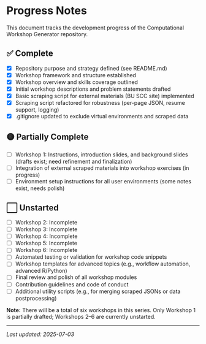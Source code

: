 # Progress Notes

This document tracks the development progress of the Computational Workshop Generator repository.

## ✅ Complete
- [x] Repository purpose and strategy defined (see README.md)
- [x] Workshop framework and structure established
- [x] Workshop overview and skills coverage outlined
- [x] Initial workshop descriptions and problem statements drafted
- [x] Basic scraping script for external materials (BU SCC site) implemented
- [x] Scraping script refactored for robustness (per-page JSON, resume support, logging)
- [x] .gitignore updated to exclude virtual environments and scraped data

## 🟡 Partially Complete
- [ ] Workshop 1: Instructions, introduction slides, and background slides (drafts exist; need refinement and finalization)
- [ ] Integration of external scraped materials into workshop exercises (in progress)
- [ ] Environment setup instructions for all user environments (some notes exist, needs polish)

## ⬜ Unstarted
- [ ] Workshop 2: Incomplete
- [ ] Workshop 3: Incomplete
- [ ] Workshop 4: Incomplete
- [ ] Workshop 5: Incomplete
- [ ] Workshop 6: Incomplete
- [ ] Automated testing or validation for workshop code snippets
- [ ] Workshop templates for advanced topics (e.g., workflow automation, advanced R/Python)
- [ ] Final review and polish of all workshop modules
- [ ] Contribution guidelines and code of conduct
- [ ] Additional utility scripts (e.g., for merging scraped JSONs or data postprocessing)

**Note:** There will be a total of six workshops in this series. Only Workshop 1 is partially drafted; Workshops 2–6 are currently unstarted.

---

_Last updated: 2025-07-03_
